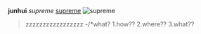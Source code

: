 **junhui**
*supreme*
[supreme](http://supremenewyork.com)
![supreme](http://www.supremenewyork.com)
>zzzzzzzzzzzzzzzzz
-/*what?
1.how??
2.where??
3.what??
